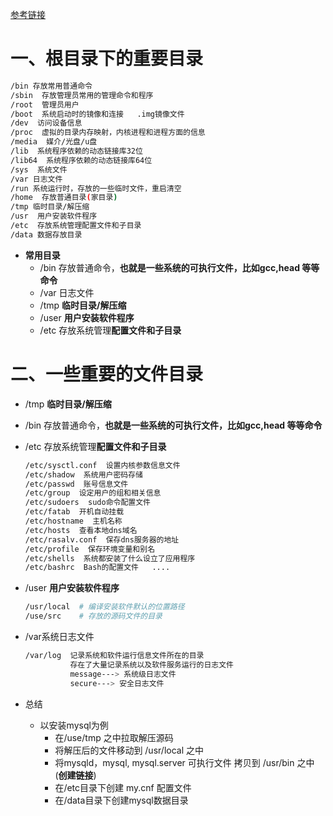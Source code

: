 [参考链接](https://blog.csdn.net/qyy970525/article/details/105644520?ops_request_misc=%257B%2522request%255Fid%2522%253A%2522165286163816782388019776%2522%252C%2522scm%2522%253A%252220140713.130102334.pc%255Fall.%2522%257D&request_id=165286163816782388019776&biz_id=0&utm_medium=distribute.pc_search_result.none-task-blog-2~all~first_rank_ecpm_v1~rank_v31_ecpm-1-105644520-null-null.142^v10^control,157^v4^control&utm_term=etc%E5%92%8Cvar%E7%9B%AE%E5%BD%95%E7%9A%84%E5%8C%BA%E5%88%AB&spm=1018.2226.3001.4187)

# 一、根目录下的重要目录

```bash
/bin 存放常用普通命令
/sbin  存放管理员常用的管理命令和程序
/root  管理员用户
/boot  系统启动时的镜像和连接   .img镜像文件
/dev  访问设备信息
/proc  虚拟的目录内存映射，内核进程和进程方面的信息
/media  媒介/光盘/u盘
/lib  系统程序依赖的动态链接库32位
/lib64  系统程序依赖的动态链接库64位
/sys  系统文件
/var 日志文件
/run 系统运行时，存放的一些临时文件，重启清空
/home  存放普通目录(家目录)
/tmp 临时目录/解压缩
/usr  用户安装软件程序
/etc  存放系统管理配置文件和子目录
/data 数据存放目录
```

- **常用目录**
  - /bin 存放普通命令，**也就是一些系统的可执行文件，比如gcc,head 等等命令**
  - /var 日志文件
  - /tmp **临时目录/解压缩**
  - /user **用户安装软件程序**
  - /etc 存放系统管理**配置文件和子目录**

# 二、一些重要的文件目录

- /tmp **临时目录/解压缩**

- /bin 存放普通命令，**也就是一些系统的可执行文件，比如gcc,head 等等命令**

- /etc 存放系统管理**配置文件和子目录**

  ```bash
  /etc/sysctl.conf  设置内核参数信息文件
  /etc/shadow  系统用户密码存储
  /etc/passwd  账号信息文件
  /etc/group  设定用户的组和相关信息
  /etc/sudoers  sudo命令配置文件
  /etc/fatab  开机自动挂载
  /etc/hostname  主机名称 
  /etc/hosts  查看本地dns域名
  /etc/rasalv.conf  保存dns服务器的地址
  /etc/profile  保存环境变量和别名
  /etc/shells  系统都安装了什么设立了应用程序
  /etc/bashrc  Bash的配置文件   ....
  
  ```

- /user **用户安装软件程序**

  ```bash
  /usr/local  # 编译安装软件默认的位置路径
  /use/src    # 存放的源码文件的目录
  ```

- /var系统日志文件

  ```bash
  /var/log  记录系统和软件运行信息文件所在的目录
            存在了大量记录系统以及软件服务运行的日志文件
            message---> 系统级日志文件
            secure---> 安全日志文件
  ```

- 总结
  - 以安装mysql为例
    - 在/use/tmp 之中拉取解压源码
    - 将解压后的文件移动到 /usr/local 之中
    - 将mysqld，mysql, mysql.server 可执行文件 拷贝到 /usr/bin 之中(**创建链接**)
    - 在/etc目录下创建 my.cnf 配置文件
    - 在/data目录下创建mysql数据目录
